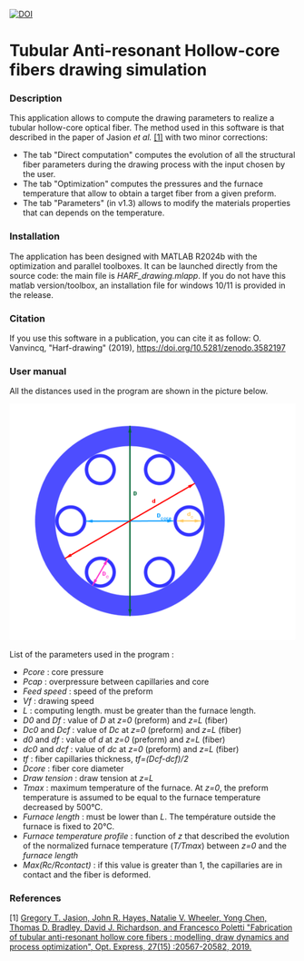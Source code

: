 [![DOI](https://zenodo.org/badge/228352833.svg)](https://zenodo.org/badge/latestdoi/228352833)

# Tubular Anti-resonant Hollow-core fibers drawing simulation

### Description

This application allows to compute the drawing parameters to realize a tubular hollow-core optical fiber. The method used in this software is that described in the paper of Jasion *et al.* [[1]](#1) with two minor corrections:

- The tab "Direct computation" computes the evolution of all the structural fiber parameters during the drawing process with the input chosen by the user.
- The tab "Optimization" computes the pressures and the furnace temperature that allow to obtain a target fiber from a given preform.
- The tab "Parameters" (in v1.3) allows to modify the materials properties that can depends on the temperature.

### Installation

The application has been designed with MATLAB R2024b with the optimization and parallel toolboxes. It can be launched directly from the source code: the main file is *HARF_drawing.mlapp*. If you do not have this matlab version/toolbox, an installation file for windows 10/11 is provided in the release. 

### Citation
If you use this software in a publication, you can cite it as follow:
O. Vanvincq, "Harf-drawing" (2019), https://doi.org/10.5281/zenodo.3582197

### User manual

All the distances used in the program are shown in the picture below.

![](./doc/Fibre_HARF.png)

List of the parameters used in the program :

- *Pcore* : core pressure 
- *Pcap* : overpressure between capillaries and core
- *Feed speed* : speed of the preform 
- *Vf* : drawing speed
- *L* : computing length. must be greater than the furnace length.
- *D0* and *Df* : value of *D* at *z=0* (preform) and *z=L* (fiber)
- *Dc0* and *Dcf* : value of *Dc* at *z=0* (preform) and *z=L* (fiber)
- *d0* and *df* : value of *d* at *z=0* (preform) and *z=L* (fiber)
- *dc0* and *dcf* : value of *dc* at *z=0* (preform) and *z=L* (fiber)
- *tf* : fiber capillaries thickness, *tf=(Dcf-dcf)/2*
- *Dcore* : fiber core diameter
- *Draw tension* : draw tension at *z=L*
- *Tmax* : maximum temperature of the furnace. At *z=0*, the preform temperature is assumed to be equal to the furnace temperature decreased by 500°C.
- *Furnace length* : must be lower than *L*. The température outside the furnace is fixed to 20°C.
- *Furnace temperature profile* : function of *z* that described the evolution of the normalized furnace temperature (*T/Tmax*) between *z=0* and the *furnace length*
- *Max(Rc/Rcontact)* : if this value is greater than 1, the capillaries are in contact and the fiber is deformed.

### References

<a id="1">[1]</a> [Gregory T. Jasion, John R. Hayes, Natalie V. Wheeler, Yong Chen, Thomas D. Bradley, David J. Richardson, and Francesco Poletti "Fabrication of tubular anti-resonant hollow core fibers : modelling, draw dynamics and process optimization", Opt. Express, 27(15) :20567-20582, 2019.](https://doi.org/10.1364/OE.27.020567)

